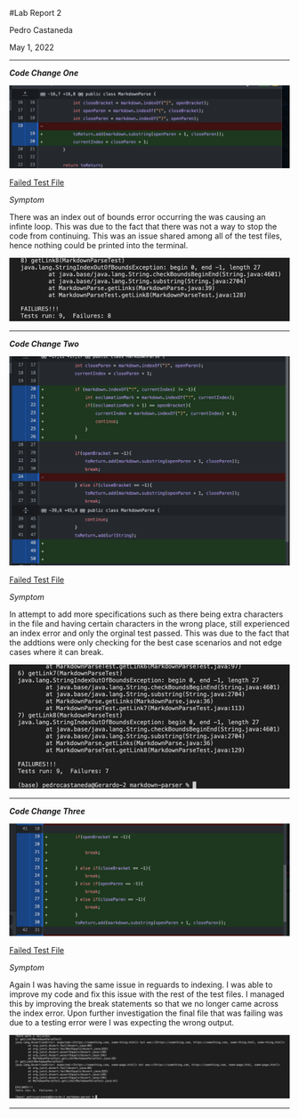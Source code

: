 #Lab Report 2

Pedro Castaneda

May 1, 2022

---
***Code Change One***

![Ex1](FirstFail.png)

[Failed Test File](test-file.md)

*Symptom*

There was an index out of bounds error occurring the was causing an infinte loop. This was due to the fact that there was not a way to stop the code from continuing. This was an issue shared among all of the test files, hence nothing could be printed into the terminal.  

![Terminl1](Image1.png)

---

***Code Change Two***

![Ex2](7Fail.png)

[Failed Test File](test-file3.md)

*Symptom*

In attempt to add more specifications such as there being extra characters in the file and having certain characters in the wrong place, still experienced an index error and only the orginal test passed. This was due to the fact that the addtions were only checking for the best case scenarios and not edge cases where it can break.

![Terminal2](Image2.png)

---

***Code Change Three***

![Ex3](2Fail.png)

[Failed Test File](test-file2.md)

*Symptom*

Again I was having the same issue in reguards to indexing. I was able to improve my code and fix this issue with the rest of the test files. I  managed this by improving the break statements so that we no longer came across the index error. Upon further investigation the final file that was failing was due to a testing error were I was expecting the wrong output. 

![Terminal3](Image3.png)

---
